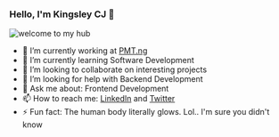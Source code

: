 ### Hello, I'm Kingsley CJ 👋
![welcome to my hub](https://i.imgur.com/jS36FFZ.gif)


<!--
**kingsleycj/kingsleycj** is a ✨ _special_ ✨ repository because its `README.md` (this file) appears on your GitHub profile.

Here are some ideas to get you started:-->

- 🔭 I’m currently working at [PMT.ng](www.pmt.ng) 
- 🌱 I’m currently learning Software Development 
- 👯 I’m looking to collaborate on interesting projects
- 🤔 I’m looking for help with Backend Development 
- 💬 Ask me about: Frontend Development
- 📫 How to reach me: [LinkedIn](www.linkedin.com/in/kingsleycj20) and [Twitter](@Kingsleycj8)
- ⚡ Fun fact: The human body literally glows. Lol.. I'm sure you didn't know

